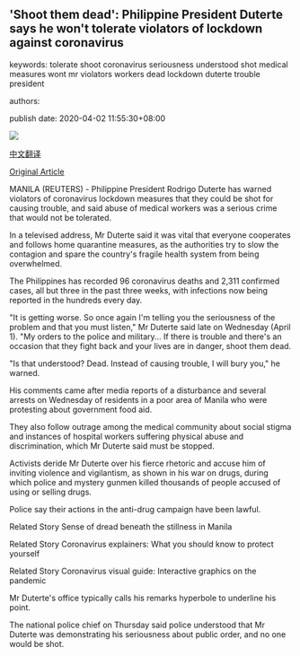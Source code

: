 ## 'Shoot them dead': Philippine President Duterte says he won't tolerate violators of lockdown against coronavirus

keywords: tolerate shoot coronavirus seriousness understood shot medical measures wont mr violators workers dead lockdown duterte trouble president

authors: 

publish date: 2020-04-02 11:55:30+08:00

![](https://www.straitstimes.com/sites/default/files/styles/x_large/public/articles/2020/04/02/ab_duterte_020420.jpg?itok=4j5Mnviy)

[中文翻译](%27Shoot%20them%20dead%27%3A%20Philippine%20President%20Duterte%20says%20he%20won%27t%20tolerate%20violators%20of%20lockdown%20against%20coronavirus_zh.md)

[Original Article](https://www.straitstimes.com/asia/se-asia/shoot-them-dead-duterte-says-he-wont-tolerate-violators-of-lockdown-against-coronavirus)

MANILA (REUTERS) - Philippine President Rodrigo Duterte has warned violators of coronavirus lockdown measures that they could be shot for causing trouble, and said abuse of medical workers was a serious crime that would not be tolerated.

In a televised address, Mr Duterte said it was vital that everyone cooperates and follows home quarantine measures, as the authorities try to slow the contagion and spare the country's fragile health system from being overwhelmed.

The Philippines has recorded 96 coronavirus deaths and 2,311 confirmed cases, all but three in the past three weeks, with infections now being reported in the hundreds every day.

"It is getting worse. So once again I'm telling you the seriousness of the problem and that you must listen," Mr Duterte said late on Wednesday (April 1). "My orders to the police and military... If there is trouble and there's an occasion that they fight back and your lives are in danger, shoot them dead.

"Is that understood? Dead. Instead of causing trouble, I will bury you," he warned.

His comments came after media reports of a disturbance and several arrests on Wednesday of residents in a poor area of Manila who were protesting about government food aid.

They also follow outrage among the medical community about social stigma and instances of hospital workers suffering physical abuse and discrimination, which Mr Duterte said must be stopped.

Activists deride Mr Duterte over his fierce rhetoric and accuse him of inviting violence and vigilantism, as shown in his war on drugs, during which police and mystery gunmen killed thousands of people accused of using or selling drugs.

Police say their actions in the anti-drug campaign have been lawful.

Related Story Sense of dread beneath the stillness in Manila

Related Story Coronavirus explainers: What you should know to protect yourself

Related Story Coronavirus visual guide: Interactive graphics on the pandemic

Mr Duterte's office typically calls his remarks hyperbole to underline his point.

The national police chief on Thursday said police understood that Mr Duterte was demonstrating his seriousness about public order, and no one would be shot.